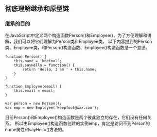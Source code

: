 ## 彻底理解继承和原型链

### 继承的目的

在JavaScript中定义两个构造函数Person()和Employee()，为了方便理解和讲解，我们可以将它们理解为Person类和Employee类。
以下内容提到的Person类、Employee类，和Person()构造函数、Employee()构造函数是一个意思。

```
function Person() {
    this.name = 'keefool';
    this.sayHello = function() {
        return 'Hello, I am ' + this.name;
    }
}

function Employee(email) {
    this.email = email;
}

var person = new Person();
var emp = new Employee('keepfool@xxx.com');
```

目前Person()和Employee()构造函数是两个彼此独立的存在，它们没有任何关系。
所以由Employee()构造函数创建的实例emp，肯定是访问不到Person的name属性和sayHello()方法的。

